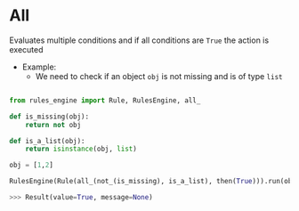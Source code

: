 # All

Evaluates multiple conditions and if all conditions are `True` the action is executed

- Example:
    - We need to check if an object `obj` is not missing and is of type `list`


```python

from rules_engine import Rule, RulesEngine, all_

def is_missing(obj):
    return not obj

def is_a_list(obj):
    return isinstance(obj, list)

obj = [1,2]

RulesEngine(Rule(all_(not_(is_missing), is_a_list), then(True))).run(obj)

>>> Result(value=True, message=None)
```
